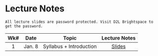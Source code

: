 # Lecture Notes

```{warning}
All lecture slides are password protected. Visit D2L Brightspace to get the password.
```

| **Wk#** 	| **Date** 	|                      **Topic**                     	| **Lecture Notes** 	|
|:-------:	|:--------:	|:--------------------------------------------------:	|:-----------------:	|
|    1    	|  Jan. 8  	|               Syllabus + Introduction              	|   [Slides](https://jstrieb.github.io/link-lock/#eyJ2IjoiMC4wLjEiLCJlIjoiQUgwRnNnQ1JJYXArbGtTbWxKT0d0N3RoNEdGaytZT0NrSXB3YkFMYlNZd0g5TXdoTjZhVC8zV1FNMGdEb0pHUHkydk1jRDZqLzF0WnhLVkk0SkRqcnVXdHMrRm45SXovMXhVa1Q4UTV4c1c5YTFaakVwZ3RQc2dpUS9BQkhpOFJDVHROS2FJODFYYTF3T2U3dXpDSDczMFR5ZjQ9IiwicyI6InlQOHRNekw4WnhXZzVjdDVaTFlVZUE9PSIsImkiOiJSVzFNTk45ZWF5ZTg2U0Q2In0=)                	|


<!-- |    2    	|  Jan. 13 	|              Introduction, Git/Github              	|                   	|
|    3    	|  Jan. 20 	|                        SDLC                        	|                   	|
|    4    	|  Jan. 27 	|                 Project Management                 	|                   	|
|    5    	|  Feb. 3  	|              Application Architecture              	|                   	|
|    6    	|  Feb. 10 	|                 Application Design                 	|                   	|
|    7    	|  Feb. 17 	|               Project Presentation #1              	|                   	|
|    8    	|  Feb. 24 	|               Reading Break, No Class              	|                   	|
|    9    	|  Mar. 3  	|        Advanced Git/Github + Intro to CI/CD        	|                   	|
|    10   	|  Mar. 10 	|       CI/CD + Application Robustness (Part 1)      	|                   	|
|    11   	|  Mar. 17 	| Guest Speaker #1 + Application Robustness (Part 2) 	|                   	|
|    12   	|  Mar. 24 	|     Guest Speaker #2 + School -> Job Transition    	|                   	|
|    13   	|  Mar. 30 	|               Project Presentation #2              	|                   	| -->